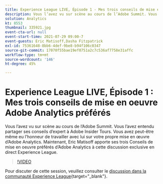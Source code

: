 ```yaml
---
title: Experience League LIVE, Épisode 1 - Mes trois conseils de mise en oeuvre Adobe Analytics préférés
description: Vous l’avez vu sur scène au cours de l’Adobe Summit. Vous l’avez entendu partager ses conseils d’expert à Adobe Insider Tours. Vous avez peut-être même eu l’honneur de travailler avec lui sur votre propre mise en œuvre d’Adobe Analytics. Maintenant, Eric Matisoff apporte ses trois Conseils de mise en oeuvre préférés d’Adobe Analytics à cette discussion exclusive en direct Experience League.
solution: Analytics
kt: 8553
thumbnail: 335921.jpg
event-cta-url: null
event-start-time: 2021-07-29 09:00-7
event-guests: Eric Matisoff,Dasha Fitzpatrick
exl-id: 75361648-8bb6-4def-9be8-b94f106c0347
source-git-commit: 17070f55bae19ef0751a2c7c536af7758e31affc
workflow-type: tm+mt
source-wordcount: '146'
ht-degree: 45%

---
```


# Experience League LIVE, Épisode 1 : Mes trois conseils de mise en oeuvre Adobe Analytics préférés

Vous l’avez vu sur scène au cours de l’Adobe Summit. Vous l’avez entendu partager ses conseils d’expert à Adobe Insider Tours. Vous avez peut-être même eu l’honneur de travailler avec lui sur votre propre mise en œuvre d’Adobe Analytics. Maintenant, Eric Matisoff apporte ses trois Conseils de mise en oeuvre préférés d’Adobe Analytics à cette discussion exclusive en direct Experience League.

>[!VIDEO](https://video.tv.adobe.com/v/335921/?quality=12&learn=on)

Pour discuter de cette session, veuillez consulter le [discussion dans la communauté Experience League](https://experienceleaguecommunities.adobe.com/t5/adobe-analytics-discussions/questions-and-discussion-for-experience-league-live-ep-1-my/td-p/419498){target="_blank"}.
